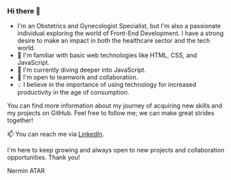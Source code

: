 ### Hi there 👋

- I'm an Obstetrics and Gynecologist Specialist, but I'm also a passionate individual exploring the world of Front-End Development. I have a strong desire to make an impact in both the healthcare sector and the tech world.
- 🌼 I'm familiar with basic web technologies like HTML, CSS, and JavaScript.
- 🚀 I'm currently diving deeper into JavaScript.
- 🤝 I'm open to teamwork and collaboration.
- 💡 I believe in the importance of using technology for increased productivity in the age of consumption.

You can find more information about my journey of acquiring new skills and my projects on GitHub. Feel free to follow me; we can make great strides together!

📫 You can reach me via [LinkedIn](https://www.linkedin.com/in/nermin-atar-660737185/).

I'm here to keep growing and always open to new projects and collaboration opportunities. Thank you!

Nermin ATAR
<!--
- 🔭 I’m currently working on ...
- 🌱 I’m currently learning ...
- 👯 I’m looking to collaborate on ...
- 🤔 I’m looking for help with ...
- 💬 Ask me about ...
- 📫 How to reach me: ...
- 😄 Pronouns: ...
- ⚡ Fun fact: ...
-->

